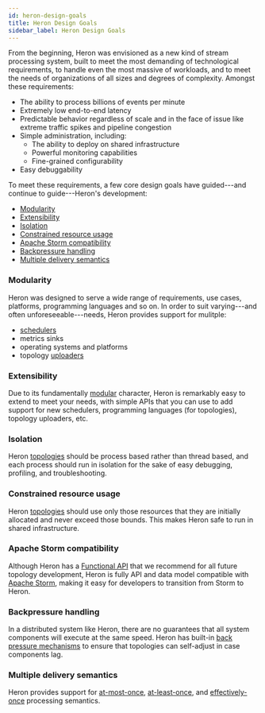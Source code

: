 ```yaml
---
id: heron-design-goals
title: Heron Design Goals
sidebar_label: Heron Design Goals
---
```


From the beginning, Heron was envisioned as a new kind of stream processing
system, built to meet the most demanding of technological requirements, to
handle even the most massive of workloads, and to meet the needs of organizations
of all sizes and degrees of complexity. Amongst these requirements:

* The ability to process billions of events per minute
* Extremely low end-to-end latency
* Predictable behavior regardless of scale and in the face of issue like extreme traffic spikes and pipeline congestion
* Simple administration, including:
  * The ability to deploy on shared infrastructure
  * Powerful monitoring capabilities
  * Fine-grained configurability
* Easy debuggability

To meet these requirements, a few core design goals have guided---and continue to
guide---Heron's development:

* [Modularity](#modularity)
* [Extensibility](#extensibility)
* [Isolation](#isolation)
* [Constrained resource usage](#constrained-resource-usage)
* [Apache Storm compatibility](#apache-storm-compatibility)
* [Backpressure handling](#backpressure-handling)
* [Multiple delivery semantics](#multiple-delivery-semantics)

### Modularity

Heron was designed to serve a wide range of requirements, use cases, platforms,
programming languages and so on. In order to suit varying---and often
unforeseeable---needs, Heron provides support for mulitple:

* [schedulers](../architecture#schedulers)
* metrics sinks
* operating systems and platforms
* topology [uploaders](../architecture#schedulers)

### Extensibility

Due to its fundamentally [modular](#modularity) character, Heron is remarkably
easy to extend to meet your needs, with simple APIs that you can use to add
support for new schedulers, programming languages (for topologies), topology
uploaders, etc.

### Isolation

Heron [topologies](../topologies) should be process based rather than
thread based, and each process should run in isolation for the sake of easy
debugging, profiling, and troubleshooting.

### Constrained resource usage

Heron [topologies](../topologies) should use only those resources that they are
initially allocated and never exceed those bounds. This makes Heron safe to run
in shared infrastructure.

### Apache Storm compatibility

Although Heron has a [Functional API](../topologies#the-heron-functional-api)
that we recommend for all future topology development, Heron is fully API and
data model compatible with [Apache Storm](http://storm.apache.org), making it
easy for developers to transition from Storm to Heron.

### Backpressure handling

In a distributed system like Heron, there are no guarantees that all system
components will execute at the same speed. Heron has built-in [back pressure
mechanisms](../architecture#stream-manager) to ensure that topologies can
self-adjust in case components lag.

### Multiple delivery semantics

Heron provides support for
[at-most-once](../delivery-semantics#available-semantics),
[at-least-once](../delivery-semantics#available-semantics), and
[effectively-once](../delivery-semantics#available-semantics) processing
semantics.
